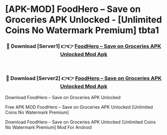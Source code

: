 # [APK-MOD] FoodHero – Save on Groceries APK Unlocked - [Unlimited Coins No Watermark Premium] tbta1



<div align="center">
<h3>🔴 Download [Server1] 👉👉 <a href="https://momento.my/?title=FoodHero_–_Save_on_Groceries_APK_Unlocked">FoodHero – Save on Groceries APK Unlocked Mod Apk</a></h3><br>

<h3>🔴 Download [Server2] 👉👉 <a href="https://momento.my/?title=FoodHero_–_Save_on_Groceries_APK_Unlocked">FoodHero – Save on Groceries APK Unlocked Mod Apk</a></h3>
</div>



Download FoodHero – Save on Groceries APK Unlocked 

Free APK MOD FoodHero – Save on Groceries APK Unlocked [Unlimited Coins No Watermark Premium]

Download FoodHero – Save on Groceries APK Unlocked [Unlimited Coins No Watermark Premium] Mod For Android
